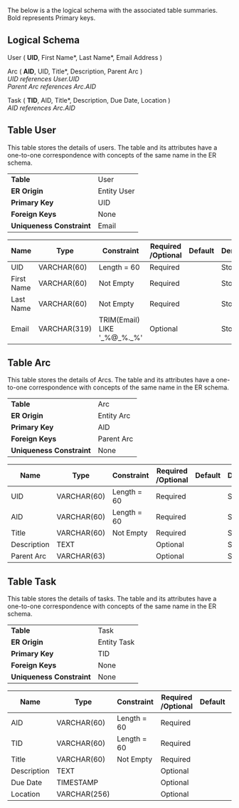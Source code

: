 The below is a the logical schema with the associated table summaries. Bold represents Primary keys.

## Logical Schema

User ( **UID**, First Name*, Last Name*, Email Address )

Arc ( **AID**, UID,  Title*, Description, Parent Arc )  
_UID references User.UID_  
_Parent Arc references Arc.AID_

Task ( **TID**, AID, Title*, Description, Due Date, Location )  
_AID references Arc.AID_

## **Table User** 
This table stores the details of users. The table and its attributes have a one-to-one correspondence with concepts of the same name in the ER schema.

|||
| --- | --- |
| **Table** | User |
| **ER Origin** | Entity User |
| **Primary Key** | UID |
| **Foreign Keys** | None |
| **Uniqueness Constraint** | Email |

| **Name** | **Type** | **Constraint** | **Required /Optional** | **Default** | **Derived/Stored** | **Origin Entity** | **Origin Rel.** | **Origin Attr.** |
| --- | --- | --- | --- | --- | --- | --- | --- | --- |
| UID | VARCHAR(60) | Length = 60 | Required |   | Stored | User |   | UID |
| First Name | VARCHAR(60) | Not Empty | Required |   | Stored | User |   | First Name |
| Last Name | VARCHAR(60) | Not Empty | Required |   | Stored | User |   | Last Name |
| Email | VARCHAR(319) | TRIM(Email) LIKE &#39;\_%@\_%.\_%&#39; | Optional |   | Stored | User |   | Email |


## **Table Arc** 
This table stores the details of Arcs. The table and its attributes have a one-to-one correspondence with concepts of the same name in the ER schema.

| |  |
| --- | --- |
| **Table** | Arc |
| **ER Origin** | Entity Arc |
| **Primary Key** | AID |
| **Foreign Keys** | Parent Arc |
| **Uniqueness Constraint** | None |

| **Name** | **Type** | **Constraint** | **Required /Optional** | **Default** | **Derived/Stored** | **Origin Entity** | **Origin Rel.** | **Origin Attr.** |
| --- | --- | --- | --- | --- | --- | --- | --- | --- |
| UID | VARCHAR(60) | Length = 60 | Required |   | Stored | User |   | UID |
| AID | VARCHAR(60) | Length = 60 | Required |   | Stored | Arc |   | AID |
| Title | VARCHAR(60) | Not Empty | Required |   | Stored | Arc |   | Title |
| Description | TEXT |   | Optional |   | Stored | Arc |   | Description |
| Parent Arc | VARCHAR(63) |   | Optional |   | Stored | Arc |   | AID |

## **Table Task** 
This table stores the details of tasks. The table and its attributes have a one-to-one correspondence with concepts of the same name in the ER schema.

| |  |
| --- | --- |
| **Table** | Task |
| **ER Origin** | Entity Task |
| **Primary Key** | TID |
| **Foreign Keys** | None |
| **Uniqueness Constraint** | None |

| **Name** | **Type** | **Constraint** | **Required /Optional** | **Default** | **Derived/Stored** | **Origin Entity** | **Origin Rel.** | **Origin Attr.** |
| --- | --- | --- | --- | --- | --- | --- | --- | --- |
| AID | VARCHAR(60) | Length = 60 | Required |   | Stored | Arc |   | AID |
| TID | VARCHAR(60) | Length = 60 | Required |   | Stored | Task |   | TID |
| Title | VARCHAR(60) | Not Empty | Required |   | Stored | Task |   | Title |
| Description | TEXT |   | Optional |   | Stored | Task |   | Description |
| Due Date | TIMESTAMP |   | Optional |   | Stored | Task |   | Due Date |
| Location | VARCHAR(256) |   | Optional |   | Stored | Task |   | Location |
